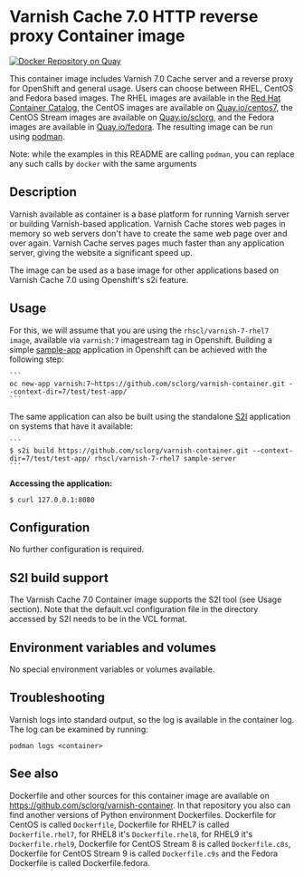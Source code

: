 Varnish Cache 7.0 HTTP reverse proxy Container image
=====================================================

[![Docker Repository on Quay](https://quay.io/repository/centos7/varnish-7-centos7/status "Docker Repository on Quay")](https://quay.io/repository/centos7/varnish-7-centos7)

This container image includes Varnish 7.0 Cache server and a reverse proxy for OpenShift and general usage.
Users can choose between RHEL, CentOS and Fedora based images.
The RHEL images are available in the [Red Hat Container Catalog](https://access.redhat.com/containers/),
the CentOS images are available on [Quay.io/centos7](https://quay.io/organization/centos7),
the CentOS Stream images are available on [Quay.io/sclorg](https://quay.io/organization/centos7),
and the Fedora images are available in [Quay.io/fedora](https://quay.io/organization/fedora).
The resulting image can be run using [podman](https://github.com/containers/libpod).

Note: while the examples in this README are calling `podman`, you can replace any such calls by `docker` with the same arguments

Description
-----------

Varnish available as container is a base platform for
running Varnish server or building Varnish-based application. 
Varnish Cache stores web pages in memory so web servers don't have to create 
the same web page over and over again. Varnish Cache serves pages much faster 
than any application server, giving the website a significant speed up.

The image can be used as a base image for other applications based on Varnish Cache 7.0 using Openshift's s2i feature.


Usage
-----

For this, we will assume that you are using the `rhscl/varnish-7-rhel7 image`, available via `varnish:7` imagestream tag in Openshift.
Building a simple [sample-app](https://github.com/sclorg/varnish-container/tree/generated/7/test/test-app) application
in Openshift can be achieved with the following step:

    ```
    oc new-app varnish:7~https://github.com/sclorg/varnish-container.git --context-dir=7/test/test-app/
    ```

The same application can also be built using the standalone [S2I](https://github.com/openshift/source-to-image) application on systems that have it available:

    ```
    $ s2i build https://github.com/sclorg/varnish-container.git --context-dir=7/test/test-app/ rhscl/varnish-7-rhel7 sample-server
    ```

**Accessing the application:**
```
$ curl 127.0.0.1:8080
```


Configuration
-------------
No further configuration is required.


S2I build support
-----------------
The Varnish Cache 7.0 Container image supports the S2I tool (see Usage section).
Note that the default.vcl configuration file in the directory accessed by S2I needs 
to be in the VCL format.

Environment variables and volumes
---------------------------------
No special environment variables or volumes available.

Troubleshooting
---------------
Varnish logs into standard output, so the log is available in the container log. The log can be examined by running:

    podman logs <container>


See also
--------
Dockerfile and other sources for this container image are available on
https://github.com/sclorg/varnish-container.
In that repository you also can find another versions of Python environment Dockerfiles.
Dockerfile for CentOS is called `Dockerfile`, Dockerfile for RHEL7 is called `Dockerfile.rhel7`,
for RHEL8 it's `Dockerfile.rhel8`, for RHEL9 it's `Dockerfile.rhel9`, Dockerfile for CentOS Stream 8 is called `Dockerfile.c8s`,
Dockerfile for CentOS Stream 9 is called `Dockerfile.c9s`
and the Fedora Dockerfile is called Dockerfile.fedora.
